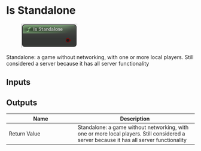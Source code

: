 # Is Standalone

<div align="left" data-full-width="false"><figure><img src="../../../api/Network/Is_Standalone.png" alt=""><figcaption></figcaption></figure></div>

Standalone: a game without networking, with one or more local players. Still considered a server because it has all server functionality

## Inputs

## Outputs

<table><thead><tr><th width="170">Name</th><th>Description</th></tr></thead><tbody><tr><td>Return Value</td><td>Standalone: a game without networking, with one or more local players. Still considered a server because it has all server functionality</td></tr></tbody></table>
